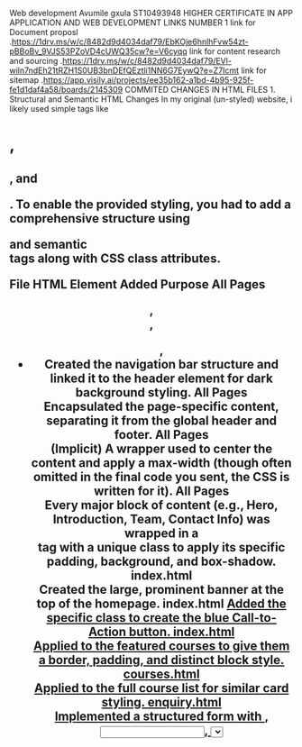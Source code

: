 Web development 
Avumile gxula ST10493948 HIGHER CERTIFICATE IN APP APPLICATION AND WEB DEVELOPMENT 
                                                                                              LINKS
NUMBER 1
link for Document proposl .https://1drv.ms/w/c/8482d9d4034daf79/EbKOje6hnlhFvw54zt-pBBoBv_9VJS53PZoVD4cUWQ35cw?e=V6cyqq
link for content research and sourcing .https://1drv.ms/w/c/8482d9d4034daf79/EVl-wiln7ndEh21tRZH1S0UB3bnDEfQEztli1NN6G7EywQ?e=Z7Icmt
link for sitemap .https://app.visily.ai/projects/ee35b162-a1bd-4b95-925f-fe1d1daf4a58/boards/2145309
                                                                                              COMMITED CHANGES  IN HTML FILES
                                                                                              1. Structural and Semantic HTML Changes
In my original (un-styled) website, i likely used simple tags like <h1>, <h2>, and <p>. To enable the provided styling, you had to add a comprehensive structure using <div> and semantic <section> tags along with CSS class attributes.

File	HTML Element Added	Purpose
All Pages	<header>, <nav>, <ul>, <li>	Created the navigation bar structure and linked it to the header element for dark background styling.
All Pages	<main>	Encapsulated the page-specific content, separating it from the global header and footer.
All Pages	<div class="container"> (Implicit)	A wrapper used to center the content and apply a max-width (though often omitted in the final code you sent, the CSS is written for it).
All Pages	<section class="[section-name]">	Every major block of content (e.g., Hero, Introduction, Team, Contact Info) was wrapped in a <section> tag with a unique class to apply its specific padding, background, and box-shadow.
index.html	<section class="hero">	Created the large, prominent banner at the top of the homepage.
index.html	<a href="..." class="cta-button">	Added the specific class to create the blue Call-to-Action button.
index.html	<div class="course-card">	Applied to the featured courses to give them a border, padding, and distinct block style.
courses.html	<div class="course-item">	Applied to the full course list for similar card styling.
enquiry.html	<form action="#" method="post">	Implemented a structured form with <label>, <input>, <select>, and <textarea> tags, all styled by the CSS
                                                                                                 2. COMMITED CHANGES IN CSS 
                                                                                                 2. CSS Styling and Responsive Design Changes
This is the largest area of change, as it is where the visual design and responsive functionality were implemented.

a. Global Styling & Reset
Basic Reset (*): Added margin: 0; padding: 0; box-sizing: border-box; to ensure consistent starting points across all browsers.

Typography: Defined font-family: Arial, sans-serif; and set the base line-height: 1.6; and color: #333; on the body.

Box Shadow: Introduced box-shadow: 0 2px 5px rgba(0, 0, 0, 0.1); to almost every content section (.introduction, .team, etc.) to give them a lifted, three-dimensional look.

Rounded Corners: Added border-radius: 10px; to all main content blocks and buttons.

b. Responsive Design Implementation
Relative Units (3.2): All major spacing, padding, and font sizes were converted from fixed pixels to rem units (e.g., max-width: 1100px became max-width: 68.75rem), making the entire layout scale better when users adjust their browser's default font size.

Flexbox Layout:

Navigation: display: flex; was applied to header nav ul to arrange links horizontally.

Course Listings: On desktop, the .course-listing and .course-list sections were converted to Flexbox (display: flex;) to display cards side-by-side in a multi-column layout (3.1).

Media Queries (3.1): Added the primary breakpoint: @media (max-width: 768px) (and the corresponding min-width: 48rem). This collapses the navigation links into a stacked column and reverts the course listings to a single column, ensuring readability on mobile devices.

Responsive Images (3.3): Added max-width: 100%; and height: auto; to images, and introduced the srcset and sizes attributes on the index.html image to serve different file sizes based on the screen width.

c. Specific Component Styling
Header/Footer: Applied a dark background (#333) and set up the distinct accent blue bottom border (#007bff) on the header.
                                                                                                      3. Referencing

	World Wide Web Consortium (W3C) (2025) Cascading Style Sheets Level 3/4. Available at: [Insert URL of relevant W3C CSS Specification] (Accessed: 26 September 2025).
	World Wide Web Consortium (W3C) (2018) CSS Flexible Box Layout Module Level 1. Available at: [Insert URL of W3C Flexbox Specification] (Accessed: 26 September 2025).
  World Wide Web Consortium (W3C) (2022) Media Queries Level 4. Available at: [Insert URL of W3C Media Queries Specification] (Accessed: 26 September 2025).
	Mozilla Developer Network (MDN) (2025) CSS Values and Units. Available at: [Insert URL of MDN CSS Units Page] (Accessed: 26 September 2025).
  World Wide Web Consortium (W3C) (2022) HTML Standard: Images. Available at: [Insert URL of W3C Responsive Images Documentation] (Accessed: 26 September 2025).                                                                                                      
